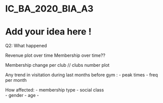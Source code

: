 # IC_BA_2020_BIA_A3
# Add your idea here !




Q2:  What happened 

Revenue plot over time
    Membership over time??



Membership change per club  // clubs number plot

Any trend in visitation during last months before gym : - peak times
                                                        - freq per month
                                                        
How affected: - membership type
              - social class  
              - gender  - age - 
